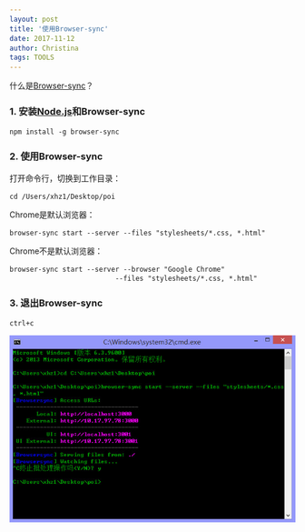 ```yaml
---
layout: post
title: '使用Browser-sync'
date: 2017-11-12
author: Christina
tags: TOOLS
---
```



什么是[Browser-sync](https://www.browsersync.io/ )？

### 1. 安装[Node.js](https://nodejs.org/en/)和Browser-sync    
 
    
<pre><code class="language-css">npm install -g browser-sync</code></pre>

         
### 2. 使用Browser-sync 
 
打开命令行，切换到工作目录：
     
<pre><code class="language-css">cd /Users/xhz1/Desktop/poi</code></pre>
  
Chrome是默认浏览器：
    
<pre><code class="language-css">browser-sync start --server --files "stylesheets/*.css, *.html"</code></pre>     
         
Chrome不是默认浏览器：
    
<pre><code class="language-css">browser-sync start --server --browser "Google Chrome"
                          --files "stylesheets/*.css, *.html"</code></pre>   
                          
### 3. 退出Browser-sync 
  
     
<pre><code class="language-css">ctrl+c</code></pre>
  
   
 ![](/assets/img/browser-sync.jpg)
 
 